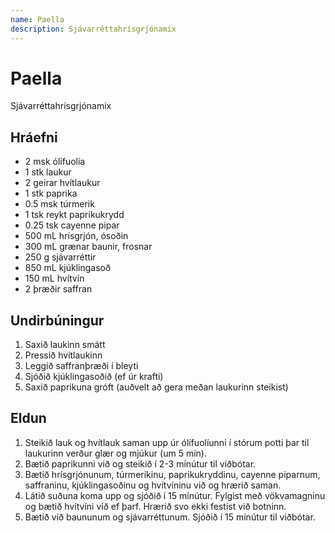 ```yaml
---
name: Paella
description: Sjávarréttahrísgrjónamix
---
```


# Paella

Sjávarréttahrísgrjónamix

## Hráefni

- 2 msk ólífuolía
- 1 stk laukur
- 2 geirar hvítlaukur
- 1 stk paprika
- 0.5 msk túrmerik
- 1 tsk reykt paprikukrydd
- 0.25 tsk cayenne pipar
- 500 mL hrísgrjón, ósoðin
- 300 mL grænar baunir, frosnar
- 250 g sjávarréttir
- 850 mL kjúklingasoð
- 150 mL hvítvín
- 2 þræðir saffran

## Undirbúningur

1. Saxið laukinn smátt
1. Pressið hvítlaukinn
1. Leggið saffranþræði í bleyti
1. Sjóðið kjúklingasoðið (ef úr krafti)
1. Saxið paprikuna gróft (auðvelt að gera meðan laukurinn steikist)

## Eldun

1. Steikið lauk og hvítlauk saman upp úr ólífuolíunni í stórum potti þar til laukurinn verður glær og mjúkur (um 5 mín).
1. Bætið paprikunni við og steikið í 2-3 mínútur til viðbótar.
1. Bætið hrísgrjónunum, túrmerikinu, paprikukryddinu, cayenne piparnum, saffraninu, kjúklingasoðinu og hvítvíninu við og hrærið saman.
1. Látið suðuna koma upp og sjóðið í 15 mínútur. Fylgist með vökvamagninu og bætið hvítvíni við ef þarf. Hrærið svo ekki festist við botninn.
1. Bætið við baununum og sjávarréttunum. Sjóðið í 15 mínútur til viðbótar.
